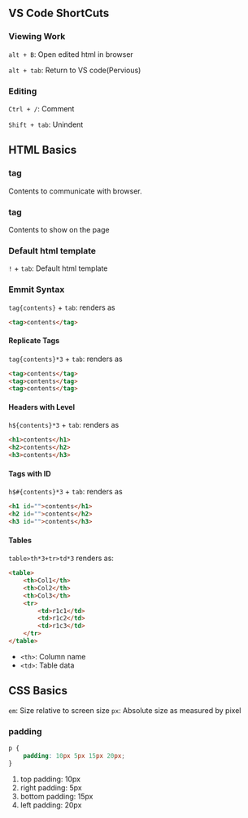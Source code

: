 ## VS Code ShortCuts


### Viewing Work
`alt + B`: Open edited html in browser

`alt + tab`: Return to VS code(Pervious)

### Editing
`Ctrl + /`: Comment

`Shift + tab`: Unindent



## HTML Basics

### <head> tag
Contents to communicate with browser.

### <body> tag
Contents to show on the page

### Default html template

`!` + `tab`: Default html template

### Emmit Syntax

`tag{contents}` + `tab`: renders as 
```html
<tag>contents</tag>
```

#### Replicate Tags
`tag{contents}*3` + `tab`: renders as 
```html
<tag>contents</tag>
<tag>contents</tag>
<tag>contents</tag>
```

#### Headers with Level
`h${contents}*3` + `tab`: renders as 
```html
<h1>contents</h1>
<h2>contents</h2>
<h3>contents</h3>
```

#### Tags with ID
`h$#{contents}*3` + `tab`: renders as 
```html
<h1 id="">contents</h1>
<h2 id="">contents</h2>
<h3 id="">contents</h3>
```

#### Tables

`table>th*3+tr>td*3` renders as:
```html
<table>
    <th>Col1</th>
    <th>Col2</th>
    <th>Col3</th>
    <tr>
        <td>r1c1</td>
        <td>r1c2</td>
        <td>r1c3</td>
    </tr>
</table>
```

- `<th>`: Column name
- `<td>`: Table data


## CSS Basics
`em`: Size relative to screen size
`px`: Absolute size as measured by pixel

### padding
```css
p {
    padding: 10px 5px 15px 20px;
}
```
1. top padding: 10px
2. right padding: 5px
3. bottom padding: 15px
4. left padding: 20px